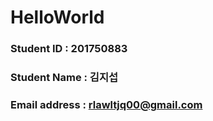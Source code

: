 # HelloWorld
### Student ID : 201750883
### Student Name : 김지섭
### Email address : rlawltjq00@gmail.com


